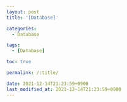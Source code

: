 ```yaml
---
layout: post
title: '[Database]'

categories:
  - Database

tags:
  - [Database]

toc: true

permalink: /:title/

date: 2021-12-14T21:23:59+0900
last_modified_at: 2021-12-14T21:23:59+0900
---
```


<br>
<br>
